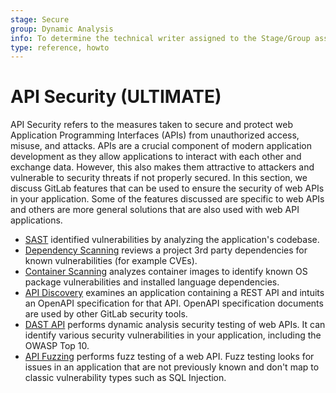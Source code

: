 ```yaml
---
stage: Secure
group: Dynamic Analysis
info: To determine the technical writer assigned to the Stage/Group associated with this page, see https://about.gitlab.com/handbook/product/ux/technical-writing/#assignments
type: reference, howto
---
```


# API Security **(ULTIMATE)**

API Security refers to the measures taken to secure and protect web Application Programming Interfaces (APIs) from unauthorized access, misuse, and attacks.
APIs are a crucial component of modern application development as they allow applications to interact with each other and exchange data.
However, this also makes them attractive to attackers and vulnerable to security threats if not properly secured.
In this section, we discuss GitLab features that can be used to ensure the security of web APIs in your application.
Some of the features discussed are specific to web APIs and others are more general solutions that are also used with web API applications.

- [SAST](../sast) identified vulnerabilities by analyzing the application's codebase.
- [Dependency Scanning](../dependency_scanning) reviews a project 3rd party dependencies for known vulnerabilities (for example CVEs).
- [Container Scanning](../container_scanning) analyzes container images to identify known OS package vulnerabilities and installed language dependencies.
- [API Discovery](api_discovery) examines an application containing a REST API and intuits an OpenAPI specification for that API. OpenAPI specification documents are used by other GitLab security tools.
- [DAST API](../dast_api) performs dynamic analysis security testing of web APIs. It can identify various security vulnerabilities in your application, including the OWASP Top 10.
- [API Fuzzing](../api_fuzzing) performs fuzz testing of a web API. Fuzz testing looks for issues in an application that are not previously known and don't map to classic vulnerability types such as SQL Injection.
